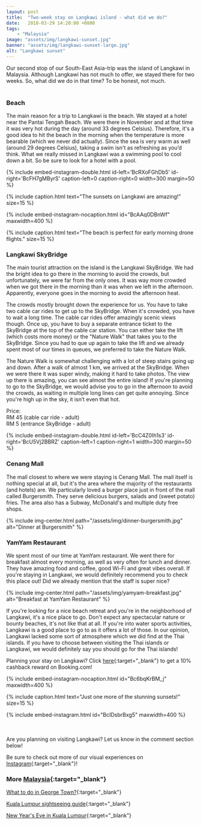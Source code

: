```yaml
---
layout: post
title:  "Two-week stay on Langkawi island - what did we do?"
date:   2018-03-29 14:20:00 +0800
tags:
    - "Malaysia"
image: "assets/img/langkawi-sunset.jpg"
banner: "assets/img/langkawi-sunset-large.jpg"
alt: "Langkawi sunset"
---
```


Our second stop of our South-East Asia-trip was the island of Langkawi in Malaysia. Although Langkawi has not much to offer, we stayed there for two weeks. So, what did we do in that time? To be honest, not much.
<br><br>

### Beach

The main reason for a trip to Langkawi is the beach. We stayed at a hotel near the Pantai Tengah Beach. We were there in November and at that time it was very hot during the day (around 33 degrees Celsius). Therefore, it's a good idea to hit the beach in the morning when the temperature is more bearable (which we never did actually). Since the sea is very warm as well (around 29 degrees Celsius), taking a swim isn't as refreshing as you’d think. What we really missed in Langkawi was a swimming pool to cool down a bit. So be sure to look for a hotel with a pool.

{% include embed-instagram-double.html id-left='BcRXoFGhDb5' id-right='BcFH7gMByrS' caption-left=0 caption-right=0 width=300 margin=50 %}

{% include caption.html text="The sunsets on Langkawi are amazing!" size=15 %}


{% include embed-instagram-nocaption.html id="BcAAq0DBnWf" maxwidth=400 %}

{% include caption.html text="The beach is perfect for early morning drone flights." size=15 %}

### Langkawi SkyBridge 

The main tourist attraction on the island is the Langkawi SkyBridge. We had the bright idea to go there in the morning to avoid the crowds, but unfortunately, we were far from the only ones. It was way more crowded when we got there in the morning than it was when we left in the afternoon. Apparently, everyone goes in the morning to avoid the afternoon heat. 

The crowds mostly brought down the experience for us. You have to take two cable car rides to get up to the SkyBridge. When it's crowded, you have to wait a long time. The cable car rides offer amazingly scenic views though. Once up, you have to buy a separate entrance ticket to the SkyBridge at the top of the cable car station. You can either take the lift (which costs more money) or the "Nature Walk" that takes you to the SkyBridge. Since you had to que up again to take the lift and we already spent most of our times in queues, we preferred to take the Nature Walk. 

The Nature Walk is somewhat challenging with a lot of steep stairs going up and down. After a walk of almost 1 km, we arrived at the SkyBridge. When we were there it was super windy, making it hard to take photos. The view up there is amazing, you can see almost the entire island! If you're planning to go to the SkyBridge, we would advise you to go in the afternoon to avoid the crowds, as waiting in multiple long lines can get quite annoying. Since you're high up in the sky, it isn’t even that hot. 

Price:<br>
RM 45 (cable car ride - adult)<br>
RM 5 (entrance SkyBridge - adult) 

{% include embed-instagram-double.html id-left='BcC4Z0Ih1s3' id-right='BcU5Vj2BBRZ' caption-left=1 caption-right=1 width=300 margin=50 %}

### Cenang Mall

The mall closest to where we were staying is Cenang Mall. The mall itself is nothing special at all, but it's the area where the majority of the restaurants (and hotels) are. We particularly loved a burger place just in front of the mall called Burgersmith. They serve delicious burgers, salads and (sweet potato) fries. The area also has a Subway, McDonald's and multiple duty free shops.

{% include img-center.html path="/assets/img/dinner-burgersmith.jpg" alt="Dinner at Burgersmith" %}

### YamYam Restaurant

We spent most of our time at YamYam restaurant. We went there for breakfast almost every morning, as well as very often for lunch and dinner. They have amazing food and coffee, good Wi-Fi and great vibes overall. If you're staying in Langkawi, we would definitely recommend you to check this place out! Did we already mention that the staff is super nice?

{% include img-center.html path="/assets/img/yamyam-breakfast.jpg" alt="Breakfast at YamYam Restaurant" %}

If you're looking for a nice beach retreat and you're in the neighborhood of Langkawi, it's a nice place to go. Don't expect any spectacular nature or bounty beaches, it's not like that at all. If you're into water sports activities, Langkawi is a good place to go to as it offers a lot of those. In our opinion, Langkawi lacked some sort of atmosphere which we did find at the Thai islands. If you have to choose between visiting the Thai islands or Langkawi, we would definitely say you should go for the Thai islands! 

Planning your stay on Langkawi? Click [here][booking.com]{:target="_blank"} to get a 10% cashback reward on Booking.com! 

{% include embed-instagram-nocaption.html id="Bc6bqKrBM_j" maxwidth=400 %}

{% include caption.html text="Just one more of the stunning sunsets!" size=15 %}

{% include embed-instagram.html id="BcIDsbrBxg5" maxwidth=400 %}

<br><br>
Are you planning on visiting Langkawi? Let us know in the comment section below! 

Be sure to check out more of our visual experiences on  [Instagram][instagram]{:target="_blank"}!

### More [Malaysia][malaysia]{:target="_blank"}

[What to do in George Town?][george Town]{:target="_blank"}

[Kuala Lumpur sightseeing guide][kuala lumpur]{:target="_blank"}

[New Year's Eve in Kuala Lumpur][nye kuala lumpur]{:target="_blank"}

[malaysia]: https://kipamojo.world/tags.html#malaysia
[george town]: https://kipamojo.world/2018/04/02/What-to-do-in-George-Town.html
[kuala lumpur]: https://kipamojo.world/2018/07/24/Kuala-Lumpur-sightseeing-guide.html
[nye kuala lumpur]: https://kipamojo.world/2018/08/14/New-Years-Eve-in-Kuala-Lumpur.html

[instagram]: https://instagram.com/kipamojo
[booking.com]: https://www.booking.com/s/11_6/joop9916